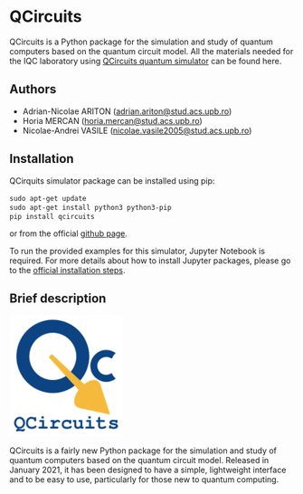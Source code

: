 # QCircuits

QCircuits is a Python package for the simulation and study of quantum computers based on the quantum circuit model. All the materials needed for the IQC laboratory using [QCircuits quantum simulator](http://www.awebb.info/qcircuits/index.html#) can be found here.

## Authors

* Adrian-Nicolae ARITON (adrian.ariton@stud.acs.upb.ro)
* Horia MERCAN (horia.mercan@stud.acs.upb.ro)
* Nicolae-Andrei VASILE (nicolae.vasile2005@stud.acs.upb.ro)

## Installation

QCirquits simulator package can be installed using pip:

```
sudo apt-get update
sudo apt-get install python3 python3-pip
pip install qcircuits
```

or from the official [github page](github.com/grey-area/qcircuits).

To run the  provided examples for this simulator, Jupyter Notebook is required. For more details about how to install Jupyter packages, please go to the [official installation steps](https://jupyter.org/install).

## Brief description

<p>
	<img allign="center" width="200" hieght="200" src="/assets/images/QCircuits.png">
</p>

QCircuits is a fairly new Python package for the simulation and study of quantum computers based on the quantum circuit model. Released in January 2021, it has been designed to have a simple, lightweight interface and to be easy to use, particularly for those new to quantum computing. 

